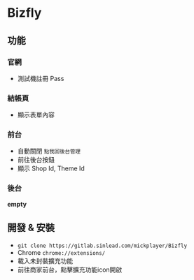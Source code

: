 # Bizfly

## 功能

### 官網
- 測試機註冊 Pass

### 結帳頁
- 顯示表單內容

### 前台
- 自動關閉 `點我回後台管理`
- 前往後台按鈕
- 顯示 Shop Id, Theme Id

### 後台
**empty**

## 開發 & 安裝
  - `git clone https://gitlab.sinlead.com/mickplayer/Bizfly`
  - Chrome `chrome://extensions/`
  - 載入未封裝擴充功能
  - 前往商家前台，點擊擴充功能icon開啟
